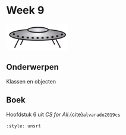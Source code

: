 # Week 9

![Schotel](/images/saucer.png)

## Onderwerpen

Klassen en objecten

## Boek

Hoofdstuk 6 uit *CS for All*.{cite}`alvarado2019cs`

```{bibliography} /references.bib
:style: unsrt
```
